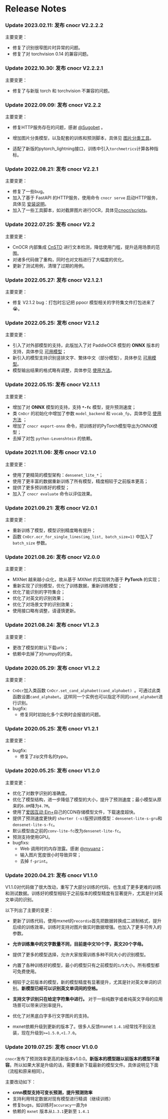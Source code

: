 # Release Notes


### Update 2023.02.11: 发布 cnocr V2.2.2.2

主要变更：

* 修复了识别很窄图片时异常的问题。
* 修复了对 torchvision 0.14 的兼容问题。


### Update 2022.10.30: 发布 cnocr V2.2.2.1

主要变更：

* 修复了与新版 torch 和 torchvision 不兼容的问题。


### Update 2022.09.09: 发布 cnocr V2.2.2

主要变更：

* 修复HTTP服务存在的问题，感谢 [@Sugobet](https://github.com/Sugobet) 。

* 增加图片分类模型，以及配套的训练和预测脚本，具体见 [图片分类工具](clf_command.md)。

* 适配了新版的pytorch_lightning接口，训练中引入`torchmetrics`计算各种指标。

  

### Update 2022.08.21: 发布 cnocr V2.2.1

主要变更：

* 修复了一些bug。
* 加入了基于 FastAPI 的HTTP服务，使用命令 `cnocr serve` 启动HTTP服务，具体见 [安装说明](install.md)。
* 加入了一些工具脚本，如对截屏图片进行OCR，具体见[cnocr/scripts](https://github.com/breezedeus/CnOCR/tree/master/scripts)。



### Update 2022.07.25: 发布 cnocr V2.2

主要变更：

* CnOCR 内部集成 [CnSTD](https://github.com/breezedeus/cnstd) 进行文本检测，降低使用门槛，提升适用场景的范围。
* 对诸多代码做了重构，同时也对文档进行了大幅度的优化。
* 更新了测试用例，清理了过期的用例。


### Update 2022.05.27: 发布 cnocr V2.1.2.1

主要变更：

* 修复 V2.1.2 bug：打包时忘记把 ppocr 模型相关的字符集文件打包进来了 😭。

### Update 2022.05.25: 发布 cnocr V2.1.2

主要变更：

- 引入了对外部模型的支持，此版加入了对 PaddleOCR 模型的 **ONNX** 版本的支持，具体参见 [可用模型](models.md)；
- 新引入的模型支持识别竖排文字、繁体中文（部分模型），具体参见 [可用模型](models.md)。
- 模型输出结果的格式略有调整，具体参见 [使用方法](usage.md)。

### Update 2022.05.15: 发布 cnocr V2.1.1.1

主要变更：

- 增加了对 **ONNX** 模型的支持，支持 **`*-fc`** 模型，提升预测速度；
- 类 `CnOcr` 的初始化中增加了参数 `model_backend` 和 `vocab_fp`，具体参见 [使用方法](usage.md) ；
- 增加了 `cnocr export-onnx` 命令，把训练好的PyTorch模型导出为ONNX模型；
- 去掉了对包 `python-Levenshtein` 的依赖。

### Update 2021.11.06: 发布 cnocr V2.1.0

主要变更：

* 使用了更精简的模型架构：`densenet_lite_*`；
* 使用了更丰富的数据重新训练了所有模型，精度相较于之前版本更高；
* 提供了更多预训练好的模型；
* 加入了 `cnocr evaluate` 命令以评估效果。

### Update 2021.09.21: 发布 cnocr V2.0.1

主要变更：

* 重新训练了模型，模型识别精度略有提升；
* 函数 `CnOcr.ocr_for_single_lines(img_list, batch_size=1)` 中加入了 `batch_size` 参数。

### Update 2021.08.26: 发布 cnocr V2.0.0

主要变更：

* MXNet 越来越小众化，故从基于 MXNet 的实现转为基于 **PyTorch** 的实现；
* 重新实现了识别模型，优化了训练数据，重新训练模型；
* 优化了能识别的字符集合；
* 优化了对英文的识别效果；
* 优化了对场景文字的识别效果；
* 使用接口略有调整，请谨慎更新。

### Update 2021.08.24: 发布 cnocr V1.2.3

主要变更：

* 更改了模型的默认下载urls；
* 依赖中去掉了对numpy的约束。

### Update 2020.05.29: 发布 cnocr V1.2.2

主要变更：

* `CnOcr`加入类函数 `CnOcr.set_cand_alphabet(cand_alphabet) `。可通过此类函数设置`cand_alphabet`。这样同一个实例也可以指定不同的`cand_alphabet`进行识别。
* bugfix:
  * 修复同时初始化多个实例时会报错的问题。

### Update 2020.05.25: 发布 cnocr V1.2.1

主要变更：

* bugfix:
  * 修复了zip文件名的typo。

### Update 2020.05.25: 发布 cnocr V1.2.0

主要变更：

* 优化了对数字识别的准确度。
* 优化了模型结构，进一步降低了模型的大小，提升了预测速度；最小模型从原来的`6.8M`降为`4.7M`。
* 使用了[爱因互动 Ein+](https://einplus.cn)自己的CDN存储模型文件，下载速度超快。
* 提供了预测速度更快的 `shorter (-s)`版预训练模型：`densenet-lite-s-gru`和`densenet-lite-s-fc`。
* 默认模型由之前的`conv-lite-fc`改为`densenet-lite-fc`。
* 预测支持使用GPU。
* bugfixs:
  * Web 调用时的内存泄露。感谢 [@myuanz](https://github.com/myuanz)；
  * 输入图片宽度很小时导致异常；
  * 去掉  `f-print`。

### Update 2020.04.21: 发布 cnocr V1.1.0

V1.1.0对代码做了很大改动，重写了大部分训练的代码，也生成了更多更难的训练和测试数据。训练好的模型相较于之前版本的模型精度有显著提升，尤其是针对英文单词的识别。

以下列出了主要的变更：

* 更新了训练代码，使用mxnet的`recordio`首先把数据转换成二进制格式，提升后续的训练效率。训练时支持对图片做实时数据增强。也加入了更多可传入的参数。

* **允许训练集中的文字数量不同，目前是中文10个字，英文20个字母。**

* 提供了更多的模型选择，允许大家按需训练多种不同大小的识别模型。

* 内置了各种训练好的模型，最小的模型只有之前模型的`1/5`大小。所有模型都可免费使用。

* 相较于之前版本的模型，新的模型精度有显著提升，尤其是针对英文单词的识别。**新模型已经可以识别英文单词间的空格。**

* **支持文字识别只在给定字符集中进行。** 对于一些纯数字或者纯英文字母的应用场景可以带来识别率提升。

* 优化了对黑底白字多行文字图片的支持。

* mxnet依赖升级到更新的版本了。很多人反馈mxnet `1.4.1`经常找不到没法装，现在升级到`>=1.5.0,<1.7.0`。

### Update 2019.07.25: 发布 cnocr V1.0.0

`cnocr`发布了预测效率更高的新版本v1.0.0。**新版本的模型跟以前版本的模型不兼容**。所以如果大家是升级的话，需要重新下载最新的模型文件。具体说明见下面（流程和原来相同）。

主要改动如下：

- **crnn模型支持可变长预测，提升预测效率**
- 支持利用特定数据对现有模型进行精调（继续训练）
- 修复bugs，如训练时`accuracy`一直为`0`
- 依赖的 `mxnet` 版本从`1.3.1`更新至 `1.4.1`
